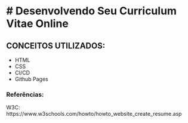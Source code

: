 <h1># Desenvolvendo Seu Curriculum Vitae Online</h1>

<h2>CONCEITOS UTILIZADOS:</h2>
<ul>
  <li>HTML</li>
  <li>CSS</li>
  <li>CI/CD</li>
  <li>Github Pages</li>
</ul>
<h3>Referências:</h3>
<p>W3C: https://www.w3schools.com/howto/howto_website_create_resume.asp</p>

